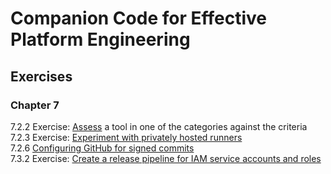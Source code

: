 # Companion Code for Effective Platform Engineering

## Exercises

### Chapter 7

7.2.2 Exercise: [Assess](chapter-7/7.2.2_assess_a_tool_in_one_of_the_categories_against_the_criteria/assessment-worksheet.md) a tool in one of the categories against the criteria  
7.2.3 Exercise: [Experiment with privately hosted runners](chapter-7/7.2.3_experiment_with_privately_hosted_runners/)  
7.2.6 [Configuring GitHub for signed commits](chapter-7/7.2.6_configuring_github_for_signed_commits/configuring_github_for_signed_commits.md)  
7.3.2 Exercise: [Create a release pipeline for IAM service accounts and roles](chapter-7/7.3.2_create_release_pipeline_for_iam_service_accounts_and_roles/)